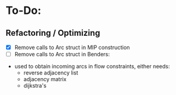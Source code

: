 # To-Do: 

## Refactoring / Optimizing 

- [x] Remove calls to Arc struct in MIP construction 
- [ ] Remove calls to Arc struct in Benders: 
* used to obtain incoming arcs in flow constraints, either needs: 
    * reverse adjacency list
    * adjacency matrix 
    * dijkstra's 
